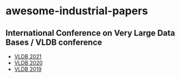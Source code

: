 # awesome-industrial-papers

## International Conference on Very Large Data Bases / VLDB conference

- [VLDB 2021](./VLDB/2021/README.md)
- [VLDB 2020](./VLDB/2020/README.md)
- [VLDB 2019](./VLDB/2019/README.md)
